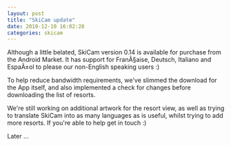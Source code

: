 ```yaml
---
layout: post
title: "SkiCam update"
date: 2010-12-10 16:02:28
categories: skicam
---
```

Although a little belated, SkiCam version 0.14 is available for purchase from the Android Market. It has support for FranÃ§aise, Deutsch, Italiano and EspaÃ±ol to please our non-English speaking users :)

To help reduce bandwidth requirements, we've slimmed the download for the App itself, and also implemented a check for changes before downloading the list of resorts.

We're still working on additional artwork for the resort view, as well as trying to translate SkiCam into as many languages as is useful, whilst trying to add more resorts. If you're able to help get in touch :)

Later ...
